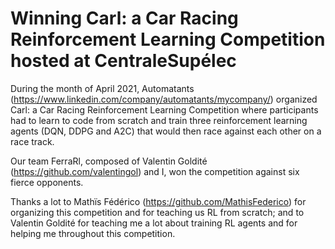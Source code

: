 # Winning Carl: a Car Racing Reinforcement Learning Competition hosted at CentraleSupélec

During the month of April 2021, Automatants (https://www.linkedin.com/company/automatants/mycompany/) organized Carl: a Car Racing Reinforcement Learning Competition where participants had to learn to code from scratch and train three reinforcement learning agents (DQN, DDPG and A2C) that would then race against each other on a race track.

Our team FerraRl, composed of Valentin Goldité (https://github.com/valentingol) and I, won the competition against six fierce opponents.

Thanks a lot to Mathïs Fédérico (https://github.com/MathisFederico) for organizing this competition and for teaching us RL from scratch; and to Valentin Goldité for teaching me a lot about training RL agents and for helping me throughout this competition.

